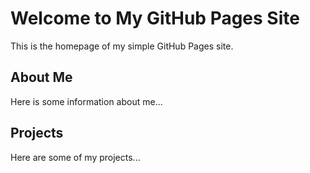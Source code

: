 # Welcome to My GitHub Pages Site

This is the homepage of my simple GitHub Pages site.

## About Me

Here is some information about me...

## Projects

Here are some of my projects...
